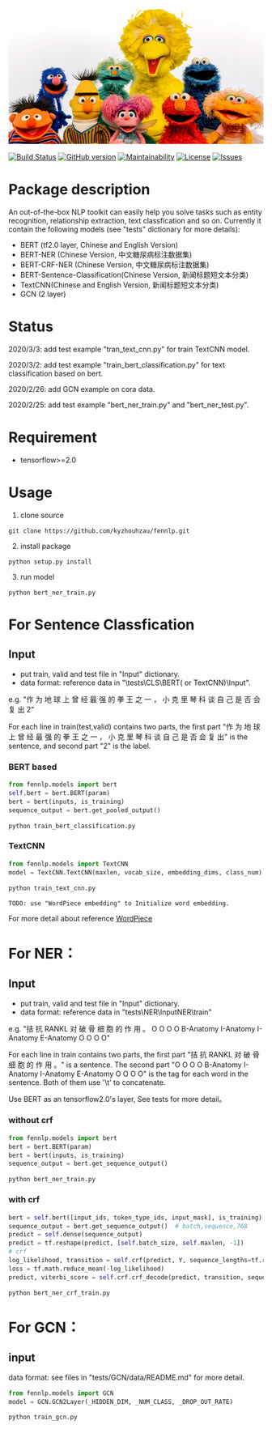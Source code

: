 ![avatar](att.png)

[![Build Status](https://travis-ci.org/kyzhouhzau/fennlp.svg?branch=master)](https://travis-ci.org/kyzhouhzau/fennlp/branches)
[![GitHub version](https://badge.fury.io/gh/kyzhouhzau%2Ffennlp.svg)](https://badge.fury.io/gh/kyzhouhzau%2Ffennlp)
[![Maintainability](https://api.codeclimate.com/v1/badges/d587092245542684c80b/maintainability)](https://codeclimate.com/github/kyzhouhzau/fennlp/maintainability)
[![License](https://img.shields.io/github/license/kyzhouhzau/fennlp)](https://github.com/kyzhouhzau/fennlp/blob/master/LICENSE)
[![Issues](https://img.shields.io/github/issues/kyzhouhzau/fennlp)](https://github.com/kyzhouhzau/fennlp/issues)




# Package description
An out-of-the-box NLP toolkit can easily help you solve tasks such as
entity recognition, relationship extraction, text classfication and so on.
Currently it contain the following models (see "tests" dictionary for more details):
* BERT (tf2.0 layer, Chinese and English Version)
* BERT-NER (Chinese Version, 中文糖尿病标注数据集)
* BERT-CRF-NER (Chinese Version, 中文糖尿病标注数据集)
* BERT-Sentence-Classification(Chinese Version, 新闻标题短文本分类)
* TextCNN(Chinese and English Version, 新闻标题短文本分类)
* GCN (2 layer)

# Status
2020/3/3: add test example "tran_text_cnn.py" for train TextCNN model. 

2020/3/2: add test example "train_bert_classification.py" for text classification based on bert.

2020/2/26: add GCN example on cora data.

2020/2/25: add test example "bert_ner_train.py" and "bert_ner_test.py".


# Requirement
* tensorflow>=2.0

# Usage

1. clone source
```
git clone https://github.com/kyzhouhzau/fennlp.git
```
2. install package
```
python setup.py install
```
3. run model
```
python bert_ner_train.py
```
# For Sentence Classfication

## Input
* put train, valid and test file in "Input" dictionary.
* data format: reference data in "\tests\CLS\BERT( or TextCNN)\Input".

e.g. "作 为 地 球 上 曾 经 最 强 的 拳 王 之 一 ， 小 克 里 琴 科 谈 自 己 是 否 会 复 出    2"

For each line in train(test,valid) contains two parts, the first part "作 为 地 球 上 曾 经 最 强 的 拳 王 之 一 ，
小 克 里 琴 科 谈 自 己 是 否 会 复 出" is the sentence, and second part "2" is the label.

### BERT based

```python
from fennlp.models import bert
self.bert = bert.BERT(param)
bert = bert(inputs, is_training)
sequence_output = bert.get_pooled_output()
```

``` 
python train_bert_classification.py
```

### TextCNN

```python
from fennlp.models import TextCNN
model = TextCNN.TextCNN(maxlen, vocab_size, embedding_dims, class_num)
```

``` 
python train_text_cnn.py
```
```
TODO: use "WordPiece embedding" to Initialize word embedding.
```
For more detail about reference [WordPiece](https://mp.weixin.qq.com/s/Il8sh66TUCEPskbypDZLAg) 

# For NER：

## Input
* put train, valid and test file in "Input" dictionary.
* data format: reference data in  "tests\NER\InputNER\train"

e.g. "拮 抗 RANKL 对 破 骨 细 胞 的 作 用 。	O O O O B-Anatomy I-Anatomy I-Anatomy E-Anatomy O O O O"

For each line in train contains two parts, the first part "拮 抗 RANKL 对 破 骨 细 胞 的 作 用 。" is a sentence.
The second part "O O O O B-Anatomy I-Anatomy I-Anatomy E-Anatomy O O O O" is the tag for each word in the sentence.
Both of them use '\t' to concatenate.

Use BERT as an tensorflow2.0's layer, See tests for more detail。

### without crf

```python
from fennlp.models import bert
bert = bert.BERT(param)
bert = bert(inputs, is_training)
sequence_output = bert.get_sequence_output()
```

```
python bert_ner_train.py
```

### with crf
```python
bert = self.bert([input_ids, token_type_ids, input_mask], is_training)
sequence_output = bert.get_sequence_output()  # batch,sequence,768
predict = self.dense(sequence_output)
predict = tf.reshape(predict, [self.batch_size, self.maxlen, -1])
# crf
log_likelihood, transition = self.crf(predict, Y, sequence_lengths=tf.reduce_sum(input_mask, 1))
loss = tf.math.reduce_mean(-log_likelihood)
predict, viterbi_score = self.crf.crf_decode(predict, transition, sequence_length=tf.reduce_sum(input_mask, 1))
```

```
python bert_ner_crf_train.py
```

# For GCN：

## input
data format: see files in "tests/GCN/data/README.md" for more detail.


```python
from fennlp.models import GCN
model = GCN.GCN2Layer(_HIDDEN_DIM, _NUM_CLASS, _DROP_OUT_RATE)
```

```
python train_gcn.py
```







